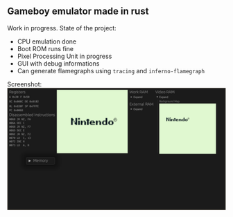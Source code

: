 ## Gameboy emulator made in rust
Work in progress.
State of the project:
- CPU emulation done
- Boot ROM runs fine
- Pixel Processing Unit in progress
- GUI with debug informations
- Can generate flamegraphs using `tracing` and `inferno-flamegraph`

Screenshot:
![screenshot](./.github/img/wip.png)
